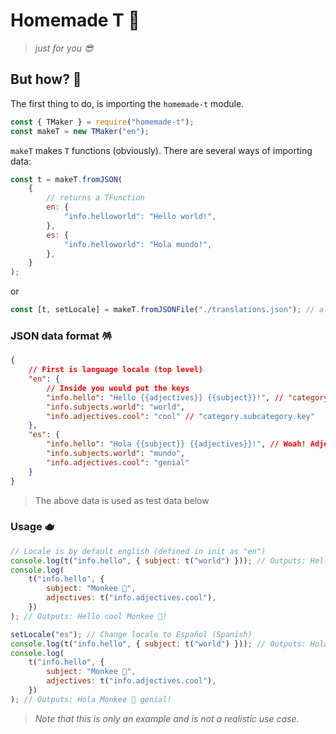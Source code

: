 # Homemade T 🍵

> _just for you 😎_

## But how? 🍵

The first thing to do, is importing the `homemade-t` module.

```js
const { TMaker } = require("homemade-t");
const makeT = new TMaker("en");
```

`makeT` makes `T` functions (obviously).
There are several ways of importing data:

```js
const t = makeT.fromJSON(
	{
		// returns a TFunction
		en: {
			"info.helloworld": "Hello world!",
		},
		es: {
			"info.helloworld": "Hola mundo!",
		},
	}
);
```

or

```js
const [t, setLocale] = makeT.fromJSONFile("./translations.json"); // also returns a TFunction
```

### JSON data format 🪅

```json
{
	// First is language locale (top level)
	"en": {
		// Inside you would put the keys
		"info.hello": "Hello {{adjectives}} {{subject}}!", // "category.key"
		"info.subjects.world": "world",
		"info.adjectives.cool": "cool" // "category.subcategory.key"
	},
	"es": {
		"info.hello": "Hola {{subject}} {{adjectives}}!", // Woah! Adjectives behind???
		"info.subjects.world": "mundo",
		"info.adjectives.cool": "genial"
	}
}
```

> The above data is used as test data below

### Usage 🫖

```js
// Locale is by default english (defined in init as "en")
console.log(t("info.hello", { subject: t("world") })); // Outputs: Hello world!
console.log(
	t("info.hello", {
		subject: "Monkee 🐒",
		adjectives: t("info.adjectives.cool"),
	})
); // Outputs: Hello cool Monkee 🐒!

setLocale("es"); // Change locale to Español (Spanish)
console.log(t("info.hello", { subject: t("world") })); // Outputs: Hola mundo!
console.log(
	t("info.hello", {
		subject: "Monkee 🐒",
		adjectives: t("info.adjectives.cool"),
	})
); // Outputs: Hola Monkee 🐒 genial!
```

> _Note that this is only an example and is not a realistic use case._
